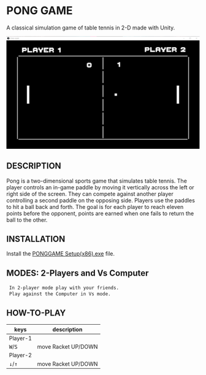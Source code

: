 # PONG GAME

 A classical simulation game of table tennis in 2-D made with Unity.  
 
 ![thumbnail](./GamePlay.png)

## DESCRIPTION
 Pong is a two-dimensional sports game that simulates table tennis.
 The player controls an in-game paddle by moving it vertically across the left or right side of the screen.
 They can compete against another player controlling a second paddle on the opposing side.
 Players use the paddles to hit a ball back and forth. 
 The goal is for each player to reach eleven points before the opponent, points are earned when one fails to return the ball to the other.

## INSTALLATION
 Install the [PONGGAME Setup(x86).exe](https://github.com/abhikumar45444/PONGCLONE/blob/main/Builds/Windows/Installer/PONGGAME%20Setup(x86).exe) file.

## MODES: 2-Players and Vs Computer
```console 
 In 2-player mode play with your friends.
 Play against the Computer in Vs mode. 
```

## HOW-TO-PLAY
|keys|description|
|---|---|
|Player-1|
|<kbd>W</kbd>/<kbd>S</kbd>|move Racket UP/DOWN|
|Player-2|
|<kbd>↓</kbd>/<kbd>↑</kbd>|move Racket UP/DOWN|

